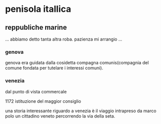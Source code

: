 # penisola itallica
## reppubliche marine 
...
abbiamo detto tanta altra roba.
pazienza mi arrangio 
...
### genova
genova era guidata dalla cosidetta compagna comunis(compagnia del comune fondata per tutelare i interessi comuni).
### venezia
dal punto di vista commercale 

1172 istituzione del maggior consiglio

una storia interessante riguardo a venezia è il viaggio intrapreso da marco polo un cittadino veneto percorrendo la via della seta.


